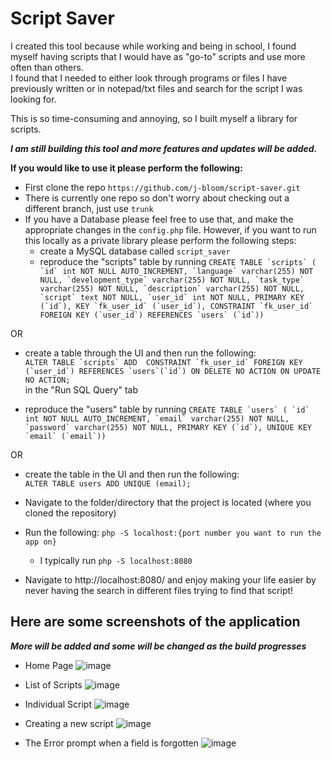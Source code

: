 # Script Saver

I created this tool because while working and being in school, I found myself having scripts that I would have as "go-to" scripts and use more often than others.  
I found that I needed to either look through programs or files I have previously written or in notepad/txt files and search for the script I was looking for.  

This is so time-consuming and annoying, so I built myself a library for scripts.  

***I am still building this tool and more features and updates will be added.***  

**If you would like to use it please perform the following:**
- First clone the repo `https://github.com/j-bloom/script-saver.git`
- There is currently one repo so don't worry about checking out a different branch, just use `trunk`
- If you have a Database please feel free to use that, and make the appropriate changes in the `config.php` file. However, if you want to run this locally as a private library please perform the following steps:
  - create a MySQL database called `script_saver`
  - reproduce the "scripts" table by running
    ```CREATE TABLE `scripts` (
  `id` int NOT NULL AUTO_INCREMENT,
  `language` varchar(255) NOT NULL,
  `development_type` varchar(255) NOT NULL,
  `task_type` varchar(255) NOT NULL,
  `description` varchar(255) NOT NULL,
  `script` text NOT NULL,
  `user_id` int NOT NULL,
  PRIMARY KEY (`id`),
  KEY `fk_user_id` (`user_id`),
  CONSTRAINT `fk_user_id` FOREIGN KEY (`user_id`) REFERENCES `users` (`id`))```

OR 

 - create a table through the UI and then run the following:  
    ```ALTER TABLE `scripts` ADD  CONSTRAINT `fk_user_id` FOREIGN KEY (`user_id`) REFERENCES `users`(`id`) ON DELETE NO ACTION ON UPDATE NO ACTION;```  
    in the "Run SQL Query" tab

- reproduce the "users" table by running
  ```CREATE TABLE `users` (
  `id` int NOT NULL AUTO_INCREMENT,
  `email` varchar(255) NOT NULL,
  `password` varchar(255) NOT NULL,
  PRIMARY KEY (`id`),
  UNIQUE KEY `email` (`email`))```

OR  
  
- create the table in the UI and then run the following:  
  `ALTER TABLE users
  ADD UNIQUE (email);`

- Navigate to the folder/directory that the project is located (where you cloned the repository)
- Run the following: `php -S localhost:{port number you want to run the app on}`
  - I typically run `php -S localhost:8080`
- Navigate to http://localhost:8080/ and enjoy making your life easier by never having the search in different files trying to find that script!


## Here are some screenshots of the application
***More will be added and some will be changed as the build progresses***  
- Home Page
  ![image](https://github.com/user-attachments/assets/07d6b7a1-310b-4d70-82ff-f2d858980c71)

- List of Scripts
  ![image](https://github.com/user-attachments/assets/9793ba9f-4928-4ccb-86f7-76cfa3162022)

- Individual Script
  ![image](https://github.com/user-attachments/assets/279c69be-f61b-4128-a4ac-98f2bd74c7e7)

- Creating a new script
  ![image](https://github.com/user-attachments/assets/2b5c29b3-63da-422b-b0d1-f8e4691e40cb)

- The Error prompt when a field is forgotten
  ![image](https://github.com/user-attachments/assets/b49dae5e-df93-4ed7-b6d0-88f91d57fe06)

